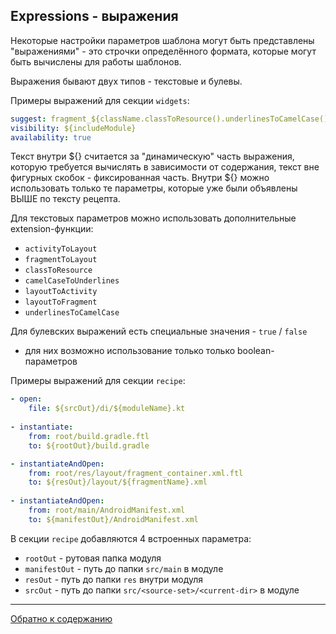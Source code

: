 ## Expressions - выражения

Некоторые настройки параметров шаблона могут быть представлены "выражениями" -
это строчки определённого формата, которые могут быть вычислены для работы шаблонов.

Выражения бывают двух типов - текстовые и булевы.

Примеры выражений для секции `widgets`:

```yaml
suggest: fragment_${className.classToResource().underlinesToCamelCase()}
visibility: ${includeModule}
availability: true
```

Текст внутри ${} считается за "динамическую" часть выражения, которую требуется вычислять в зависимости от содержания,
текст вне фигурных скобок - фиксированная часть.
Внутри ${} можно использовать только те параметры, которые уже были объявлены ВЫШЕ по тексту рецепта.

Для текстовых параметров можно использовать дополнительные extension-функции:

- `activityToLayout`
- `fragmentToLayout`
- `classToResource`
- `camelCaseToUnderlines`
- `layoutToActivity`
- `layoutToFragment`
- `underlinesToCamelCase`

Для булевских выражений есть специальные значения - `true` / `false`
+ для них возможно использование только только boolean-параметров

Примеры выражений для секции `recipe`:

```yaml
- open:
    file: ${srcOut}/di/${moduleName}.kt
    
- instantiate:
    from: root/build.gradle.ftl
    to: ${rootOut}/build.gradle

- instantiateAndOpen:
    from: root/res/layout/fragment_container.xml.ftl
    to: ${resOut}/layout/${fragmentName}.xml
    
- instantiateAndOpen:
    from: root/main/AndroidManifest.xml
    to: ${manifestOut}/AndroidManifest.xml
```

В секции `recipe` добавляются 4 встроенных параметра:

- `rootOut` - рутовая папка модуля
- `manifestOut` - путь до папки `src/main` в модуле
- `resOut` - путь до папки `res` внутри модуля
- `srcOut` - путь до папки `src/<source-set>/<current-dir>` в модуле

---

[Обратно к содержанию](/plugins/hh-geminio/README.md#Содержание)